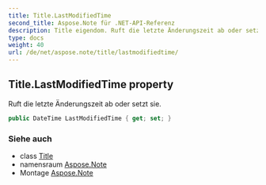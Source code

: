 ```yaml
---
title: Title.LastModifiedTime
second_title: Aspose.Note für .NET-API-Referenz
description: Title eigendom. Ruft die letzte Änderungszeit ab oder setzt sie.
type: docs
weight: 40
url: /de/net/aspose.note/title/lastmodifiedtime/
---
```

## Title.LastModifiedTime property

Ruft die letzte Änderungszeit ab oder setzt sie.

```csharp
public DateTime LastModifiedTime { get; set; }
```

### Siehe auch

* class [Title](../)
* namensraum [Aspose.Note](../../title/)
* Montage [Aspose.Note](../../../)


